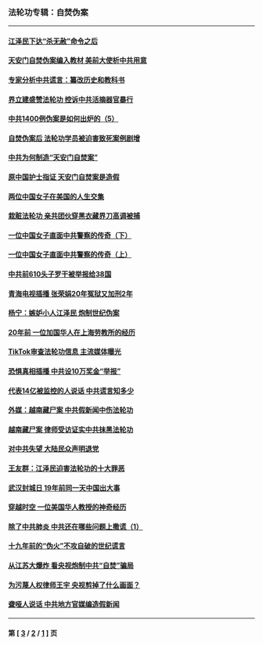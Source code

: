 ### 法轮功专辑：自焚伪案
---
#### [江泽民下达“杀无赦”命令之后](../../pages/nf5562/n13878084.md?07300430) 
#### [天安门自焚伪案编入教材 美前大使析中共用意](../../pages/nf5562/n13791932.md?07300430) 
#### [专家分析中共谎言：纂改历史和教科书](../../pages/nf5562/n13781542.md?07300430) 
#### [界立建盛赞法轮功 控诉中共活摘器官暴行](../../pages/nf5562/n13781971.md?07300430) 
#### [中共1400例伪案是如何出炉的（5）](../../pages/nf5562/n13226831.md?07300430) 
#### [自焚伪案后 法轮功学员被迫害致死案例剧增](../../pages/nf5562/n13190600.md?07300430) 
#### [中共为何制造“天安门自焚案”](../../pages/nf5562/n13183270.md?07300430) 
#### [原中国护士指证 天安门自焚案是造假](../../pages/nf5562/n13172289.md?07300430) 
#### [两位中国女子在美国的人生交集](../../pages/nf5562/n13156138.md?07300430) 
#### [栽赃法轮功 亲共团伙穿黑衣藏界刀高调被捕](../../pages/nf5562/n13073780.md?07300430) 
#### [一位中国女子直面中共警察的传奇（下）](../../pages/nf5562/n12989706.md?07300430) 
#### [一位中国女子直面中共警察的传奇（上）](../../pages/nf5562/n12985072.md?07300430) 
#### [中共前610头子罗干被举报给38国](../../pages/nf5562/n12975419.md?07300430) 
#### [青海电视插播 张荣娟20年冤狱又加刑2年](../../pages/nf5562/n12738166.md?07300430) 
#### [杨宁：嫉妒小人江泽民 炮制世纪伪案](../../pages/nf5562/n12724108.md?07300430) 
#### [20年前 一位加国华人在上海劳教所的经历](../../pages/nf5562/n12707932.md?07300430) 
#### [TikTok审查法轮功信息 主流媒体曝光](../../pages/nf5562/n12362336.md?07300430) 
#### [恐惧真相插播 中共设10万奖金“举报”](../../pages/nf5562/n12306396.md?07300430) 
#### [代表14亿被监控的人说话 中共谎言知多少](../../pages/nf5562/n12297484.md?07300430) 
#### [外媒：越南藏尸案 中共假新闻中伤法轮功](../../pages/nf5562/n12264411.md?07300430) 
#### [越南藏尸案 律师受访证实中共抹黑法轮功](../../pages/nf5562/n12261878.md?07300430) 
#### [对中共失望 大陆民众声明退党](../../pages/nf5562/n12187315.md?07300430) 
#### [王友群：江泽民迫害法轮功的十大罪恶](../../pages/nf5562/n12169074.md?07300430) 
#### [武汉封城日 19年前同一天中国出大事](../../pages/nf5562/n12150901.md?07300430) 
#### [穿越时空  一位美国华人教授的神奇经历](../../pages/nf5562/n12097460.md?07300430) 
#### [除了中共肺炎 中共还在哪些问题上撒谎（1）](../../pages/nf5562/n11955770.md?07300430) 
#### [十九年前的“伪火”不攻自破的世纪谎言](../../pages/nf5562/n11813238.md?07300430) 
#### [从江苏大爆炸 看央视炮制中共“自焚”骗局](../../pages/nf5562/n11140275.md?07300430) 
#### [为污蔑人权律师王宇 央视剪掉了什么画面？](../../pages/nf5562/n11130142.md?07300430) 
#### [聋哑人说话 中共地方官媒编造假新闻](../../pages/nf5562/n11006067.md?07300430) 

---
#### 第 [ [3](./3.md?07300430) / [2](./2.md?07300430) / [1](./1.md?07300430) ] 页
